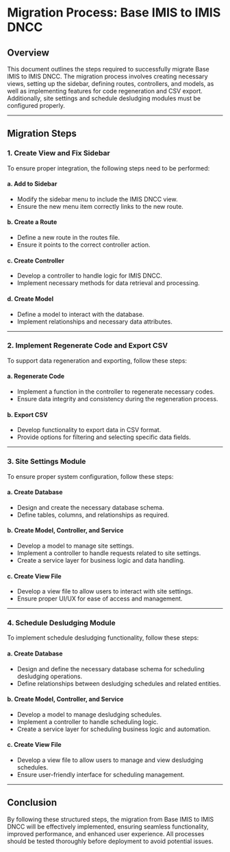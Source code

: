 # Migration Process: Base IMIS to IMIS DNCC

## Overview

This document outlines the steps required to successfully migrate Base IMIS to IMIS DNCC. The migration process involves creating necessary views, setting up the sidebar, defining routes, controllers, and models, as well as implementing features for code regeneration and CSV export. Additionally, site settings and schedule desludging modules must be configured properly.

---

## Migration Steps

### 1. Create View and Fix Sidebar

To ensure proper integration, the following steps need to be performed:

#### a. Add to Sidebar

* Modify the sidebar menu to include the IMIS DNCC view.
* Ensure the new menu item correctly links to the new route.

#### b. Create a Route

* Define a new route in the routes file.
* Ensure it points to the correct controller action.

#### c. Create Controller

* Develop a controller to handle logic for IMIS DNCC.
* Implement necessary methods for data retrieval and processing.

#### d. Create Model

* Define a model to interact with the database.
* Implement relationships and necessary data attributes.

---

### 2. Implement Regenerate Code and Export CSV

To support data regeneration and exporting, follow these steps:

#### a. Regenerate Code

* Implement a function in the controller to regenerate necessary codes.
* Ensure data integrity and consistency during the regeneration process.

#### b. Export CSV

* Develop functionality to export data in CSV format.
* Provide options for filtering and selecting specific data fields.

---

### 3. Site Settings Module

To ensure proper system configuration, follow these steps:

#### a. Create Database

* Design and create the necessary database schema.
* Define tables, columns, and relationships as required.

#### b. Create Model, Controller, and Service

* Develop a model to manage site settings.
* Implement a controller to handle requests related to site settings.
* Create a service layer for business logic and data handling.

#### c. Create View File

* Develop a view file to allow users to interact with site settings.
* Ensure proper UI/UX for ease of access and management.

---

### 4. Schedule Desludging Module

To implement schedule desludging functionality, follow these steps:

#### a. Create Database

* Design and define the necessary database schema for scheduling desludging operations.
* Define relationships between desludging schedules and related entities.

#### b. Create Model, Controller, and Service

* Develop a model to manage desludging schedules.
* Implement a controller to handle scheduling logic.
* Create a service layer for scheduling business logic and automation.

#### c. Create View File

* Develop a view file to allow users to manage and view desludging schedules.
* Ensure user-friendly interface for scheduling management.

---

## Conclusion

By following these structured steps, the migration from Base IMIS to IMIS DNCC will be effectively implemented, ensuring seamless functionality, improved performance, and enhanced user experience. All processes should be tested thoroughly before deployment to avoid potential issues.
